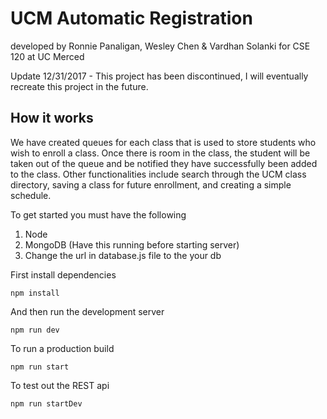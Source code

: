 # UCM Automatic Registration
developed by Ronnie Panaligan, Wesley Chen & Vardhan Solanki for CSE 120 at UC Merced

Update 12/31/2017 - This project has been discontinued, I will eventually recreate this project in the future.

## How it works
We have created queues for each class that is used to store students who wish to enroll a class. Once there is room in the class, the student will be
taken out of the queue and be notified they have successfully been added to the class. Other functionalities include search through the UCM class directory, saving a class for future enrollment, and creating a simple schedule.

To get started you must have the following
1. Node
2. MongoDB (Have this running before starting server)
3. Change the url in database.js file to the your db

First install dependencies
```
npm install
```
And then run the development server
```
npm run dev
```
To run a production build
```
npm run start
```
To test out the REST api
```
npm run startDev
```
